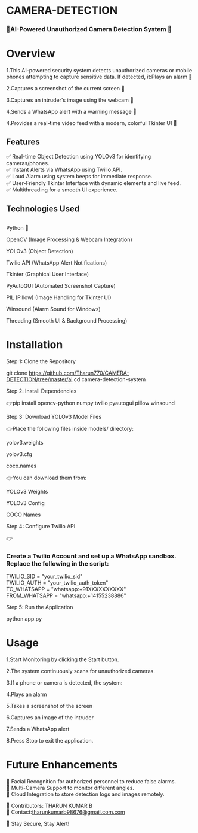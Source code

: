 # CAMERA-DETECTION
<h3>🚨AI-Powered Unauthorized Camera Detection System 🚨</h3>

<h1>Overview</h1>

<p>1.This AI-powered security system detects unauthorized cameras or mobile phones attempting to capture sensitive data. If detected, it:Plays an alarm 🚨<br>

2.Captures a screenshot of the current screen 📸<br>

3.Captures an intruder's image using the webcam 👀<br>

4.Sends a WhatsApp alert with a warning message 📲<br>

4.Provides a real-time video feed with a modern, colorful Tkinter UI 🎨<br>


<h2>Features</h2>

✅ Real-time Object Detection using YOLOv3 for identifying cameras/phones.<br>✅ Instant Alerts via WhatsApp using Twilio API.<br>✅ Loud Alarm using system beeps for immediate response.<br>✅ User-Friendly Tkinter Interface with dynamic elements and live feed.<br>✅ Multithreading for a smooth UI experience.

<h2>Technologies Used<h2></h2>

Python 🐍

OpenCV (Image Processing & Webcam Integration)

YOLOv3 (Object Detection)

Twilio API (WhatsApp Alert Notifications)

Tkinter (Graphical User Interface)

PyAutoGUI (Automated Screenshot Capture)

PIL (Pillow) (Image Handling for Tkinter UI)

Winsound (Alarm Sound for Windows)

Threading (Smooth UI & Background Processing)

<h1>Installation</h1>

Step 1: Clone the Repository

git clone https://github.com/Tharun770/CAMERA-DETECTION/tree/master/ai
cd camera-detection-system

Step 2: Install Dependencies

👉pip install opencv-python numpy twilio pyautogui pillow winsound

Step 3: Download YOLOv3 Model Files

👉Place the following files inside models/ directory:

yolov3.weights

yolov3.cfg

coco.names

👉You can download them from:

YOLOv3 Weights

YOLOv3 Config

COCO Names

Step 4: Configure Twilio API

👉<h3>Create a Twilio Account and set up a WhatsApp sandbox. Replace the following in the script:</h3>

TWILIO_SID = "your_twilio_sid"<br>
TWILIO_AUTH = "your_twilio_auth_token"<br>
TO_WHATSAPP = "whatsapp:+91XXXXXXXXXX"<br>
FROM_WHATSAPP = "whatsapp:+14155238886"<br>

Step 5: Run the Application

python app.py

<h1>Usage</h1>

1.Start Monitoring by clicking the Start button.

2.The system continuously scans for unauthorized cameras.

3.If a phone or camera is detected, the system:

4.Plays an alarm

5.Takes a screenshot of the screen

6.Captures an image of the intruder

7.Sends a WhatsApp alert

8.Press Stop to exit the application.


<h1>Future Enhancements</h1>

🔹 Facial Recognition for authorized personnel to reduce false alarms.<br>🔹 Multi-Camera Support to monitor different angles.<br>🔹 Cloud Integration to store detection logs and images remotely.

📌 Contributors: THARUN KUMAR B<BR> 📌 Contact:tharunkumarb98676@gmail.com.com

🚀 Stay Secure, Stay Alert!

